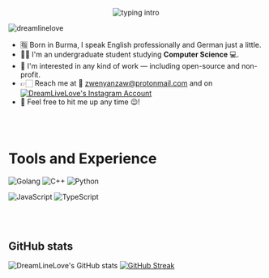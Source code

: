 <p align="center">
<img src="https://readme-typing-svg.herokuapp.com?color=08CE90&center=true&vCenter=true&lines=My+name's+Clovis!;I+am+a+Student+/+Engineer" alt="typing intro">
</p>
<p align="left"> <img src="https://komarev.com/ghpvc/?username=dreamlinelove&label=Profile%20views&color=0e75b6&style=flat-square" alt="dreamlinelove" /></p>

- 🈯 Born in Burma, I speak English professionally and German just a little. 
- 👨‍🎓 I'm an undergraduate student studying **Computer Science** 💻.
- 🔎 I'm interested in any kind of work — including open-source and non-profit.
- 👉🏻 Reach me at  📩 zwenyanzaw@protonmail.com and on
<a href="https://linkedin.com/dreamlinelove" target="blank"><img align="center" src="https://img.shields.io/badge/Linkedin-0072b1.svg?style=for-the-badge&logo=LinkedIn&logoColor=white" alt="DreamLiveLove's Instagram Account" /></a>
- 💬 Feel free to hit me up any time 😉! 
<br>
<br>

# Tools and Experience
<!--
<p>
--->
  <p>
  <img src="https://img.shields.io/badge/Go-00ADD8?style=for-the-badge&logo=go&logoColor=white" alt="Golang">
  <!--
  <img src="https://img.shields.io/badge/Rust-000000?style=for-the-badge&logo=rust&logoColor=white" alt="Rust">
  --->
  
  <img src="https://img.shields.io/badge/C%2B%2B-00599C?style=for-the-badge&logo=c%2B%2B&logoColor=white" alt="C++">
  <img src="https://img.shields.io/badge/Python-14354C?style=for-the-badge&logo=python&logoColor=white" alt="Python">
  </p>
  <p>
      <img src="https://img.shields.io/badge/JavaScript-F7DF1E.svg?style=for-the-badge&logo=JavaScript&logoColor=black" alt="JavaScript">
      <img src="https://img.shields.io/badge/TypeScript-3178C6.svg?style=for-the-badge&logo=TypeScript&logoColor=white" alt="TypeScript">
  </p>
  <!--
</p>
--->
<br>
<br>

## GitHub stats

![DreamLineLove's GitHub stats](https://github-readme-stats.vercel.app/api?username=dreamlinelove&theme=tokyonight)
[![GitHub Streak](http://github-readme-streak-stats.herokuapp.com?user=DreamLineLove&theme=dark)](https://git.io/streak-stats)
